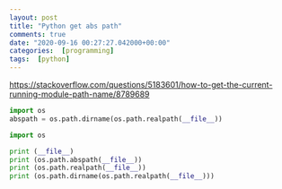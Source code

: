```yaml
---
layout: post
title: "Python get abs path"
comments: true
date: "2020-09-16 00:27:27.042000+00:00"
categories:  [programming]
tags:  [python]
---
```




https://stackoverflow.com/questions/5183601/how-to-get-the-current-running-module-path-name/8789689

```python
import os
abspath = os.path.dirname(os.path.realpath(__file__))
```


```python
import os

print (__file__)
print (os.path.abspath(__file__))
print (os.path.realpath(__file__))
print (os.path.dirname(os.path.realpath(__file__)))
```
